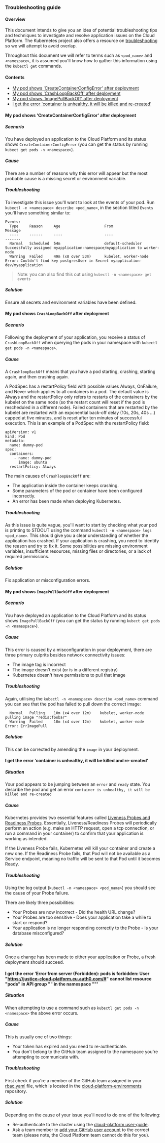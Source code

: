 ### Troubleshooting guide

#### Overview
This document intends to give you an idea of potential troubleshooting tips and techniques to investigate and resolve application issues on the Cloud Platform. The Kubernetes project also offers a resource on [troubleshooting](https://kubernetes.io/docs/tasks/debug-application-cluster/troubleshooting/) so we will attempt to avoid overlap. 

Throughout this document we will refer to terms such as `<pod_name>` and `<namespace>`, it is assumed you'll know how to gather this information using the `kubectl get` commands.

#### Contents

  - [My pod shows 'CreateContainerConfigError' after deployment](#my-pod-shows-createcontainerconfigerror-after-deployment)
  - [My pod shows 'CrashLoopBackOff' after deployment](#my-pod-shows-crashloopbackoff-after-deployment)
  - [My pod shows 'ImagePullBackOff' after deployment](#my-pod-shows-imagepullbackoff-after-deployment)
  - [I get the error 'container is unhealthy, it will be killed and re-created’](#i-get-the-error-39-container-is-unhealthy-it-will-be-killed-and-re-created-39)

#### My pod shows 'CreateContainerConfigError' after deployment

##### Scenario
You have deployed an application to the Cloud Platform and its status shows `CreateContainerConfigError` (you can get the status by running `kubect get pods -n <namespace>`). 

##### Cause
There are a number of reasons why this error will appear but the most probable cause is a missing secret or environment variable.

##### Troubleshooting
To investigate this issue you'll want to look at the events of your pod. Run `kubectl -n <namespace> describe <pod_name>`, in the section titled `Events` you'll have something similar to:

```
Events:
  Type     Reason     Age                    From                                                   Message
  ----     ------     ----                   ----                                                   -------
  Normal   Scheduled  54m                    default-scheduler                                      Successfully assigned myapplication-namespace/myapplication to worker-node
  Warning  Failed     49m (x8 over 53m)      kubelet, worker-node  Error: Couldn't find key postgresUser in Secret myapplication-dev/myapplication
```

> Note: you can also find this out using `kubectl -n <namespace> get events`

##### Solution
Ensure all secrets and environment variables have been defined.

#### My pod shows `CrashLoopBackOff` after deployment

##### Scenario
Following the deployment of your application, you receive a status of `CrashLoopBackOff` when querying the pods in your namespace with `kubectl get pods -n <namespace>`.

##### Cause
A `CrashloopBackOff` means that you have a pod starting, crashing, starting again, and then crashing again.

A PodSpec has a restartPolicy field with possible values Always, OnFailure, and Never which applies to all containers in a pod. The default value is Always and the restartPolicy only refers to restarts of the containers by the kubelet on the same node (so the restart count will reset if the pod is rescheduled in a different node). Failed containers that are restarted by the kubelet are restarted with an exponential back-off delay (10s, 20s, 40s …) capped at five minutes, and is reset after ten minutes of successful execution. This is an example of a PodSpec with the restartPolicy field:

```
apiVersion: v1
kind: Pod
metadata:
  name: dummy-pod
spec:
  containers:
    - name: dummy-pod
      image: ubuntu
  restartPolicy: Always
```

The main causes of `CrashloopBackOff` are:

- The application inside the container keeps crashing.
- Some parameters of the pod or container have been configured incorrectly.
- An error has been made when deploying Kubernetes.

##### Troubleshooting
As this issue is quite vague, you'll want to start by checking what your pod is printing to STDOUT using the command `kubectl -n <namespace> logs <pod_name>`. This should give you a clear understanding of whether the application has crashed. If your application is crashing, you need to identify the reason and try to fix it. Some possibilities are missing environment variables, insufficient resources, missing files or directories, or a lack of required permissions.

##### Solution
Fix application or misconfiguration errors.

#### My pod shows `ImagePullBackOff` after deployment

##### Scenario
You have deployed an application to the Cloud Platform and its status shows `ImagePullBackOff` (you can get the status by running `kubect get pods -n <namespace>`).

##### Cause
This error is caused by a misconfiguration in your deployment, there are three primary culprits besides network connectivity issues:

- The image tag is incorrect
- The image doesn't exist (or is in a different registry)
- Kubernetes doesn't have permissions to pull that image

##### Troubleshooting
Again, utilising the `kubectl -n <namespace> describe <pod_name>` command you can see that the pod has failed to pull down the correct image:
```
  Normal   Pulling    10m (x4 over 12m)    kubelet, worker-node  pulling image "redis:foobar"
  Warning  Failed     10m (x4 over 12m)    kubelet, worker-node  Error: ErrImagePull
```

##### Solution
This can be corrected by amending the `image` in your deployment.

#### I get the error 'container is unhealthy, it will be killed and re-created'

##### Situation
Your pod appears to be jumping between an `error` and `ready` state. You describe the pod and get an error `container is unhealthy, it will be killed and re-created` 

##### Cause
Kubernetes provides two essential features called [Liveness Probes and Readiness Probes](https://kubernetes.io/docs/tasks/configure-pod-container/configure-liveness-readiness-probes/). Essentially, Liveness/Readiness Probes will periodically perform an action (e.g. make an HTTP request, open a tcp connection, or run a command in your container) to confirm that your application is working as intended.

If the Liveness Probe fails, Kubernetes will kill your container and create a new one. If the Readiness Probe fails, that Pod will not be available as a Service endpoint, meaning no traffic will be sent to that Pod until it becomes Ready.

##### Troubleshooting
Using the log output (`kubectl -n <namespace> <pod_name>`) you should see the cause of your Probe failure. 

There are likely three possibilities:

  -  Your Probes are now incorrect - Did the health URL change?
  -  Your Probes are too sensitive - Does your application take a while to start or respond?
  -  Your application is no longer responding correctly to the Probe - Is your database misconfigured?

##### Solution
Once a change has been made to either your application or Probe, a fresh deployment should succeed.

#### I get the error 'Error from server (Forbidden): pods is forbidden: User "https://justice-cloud-platform.eu.auth0.com/#<username>" cannot list resource "pods" in API group "" in the namespace "<namespace>"'

##### Situation
When attempting to use a command such as `kubectl get pods -n <namespace>` the above error occurs.

##### Cause
This is usually one of two things:
  - Your token has expired and you need to re-authenticate.
  - You don't belong to the GitHub team assigned to the namespace you're attempting to communicate with.

##### Troubleshooting
First check if you're a member of the GitHub team assigned in your [rbac.yaml](https://github.com/ministryofjustice/cloud-platform-environments/blob/master/namespaces/live-1.cloud-platform.service.justice.gov.uk/hmpps-book-secure-move-api-production/01-rbac.yaml#L8) file, which is located in the [cloud-platform-environments](https://github.com/ministryofjustice/cloud-platform-environments/tree/master/namespaces) repository.

##### Solution
Depending on the cause of your issue you'll need to do one of the following:
  - Re-authenticate to the cluster using the [cloud-platform user-guide](https://user-guide.cloud-platform.service.justice.gov.uk/tasks.html#authentication).
  - Ask a team member to [add your GitHub user account](https://help.github.com/en/github/setting-up-and-managing-organizations-and-teams/adding-organization-members-to-a-team) to the correct team (please note, the Cloud Platform team cannot do this for you).
